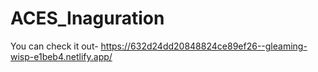 # ACES_Inaguration

You can check it out- https://632d24dd20848824ce89ef26--gleaming-wisp-e1beb4.netlify.app/
